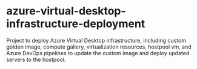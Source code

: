 # azure-virtual-desktop-infrastructure-deployment
Project to deploy Azure Virtual Desktop infrastructure, including custom golden image, compute gallery, virtualization resources, hostpool vm, and Azure DevOps pipelines to update the custom image and deploy updated servers to the hostpool.
